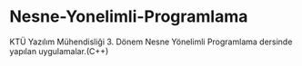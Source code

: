 # Nesne-Yonelimli-Programlama
KTÜ Yazılım Mühendisliği 3. Dönem Nesne Yönelimli Programlama dersinde yapılan uygulamalar.(C++)
